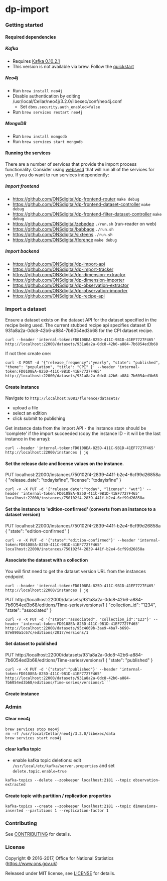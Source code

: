 dp-import
================

### Getting started

#### Required dependencies
 
##### Kafka

- Requires [Kafka 0.10.2.1](https://www.apache.org/dyn/closer.cgi?path=/kafka/0.10.2.1/kafka_2.11-0.10.2.1.tgz) 
- This version is not available via brew. Follow the [quickstart](https://kafka.apache.org/quickstart)

##### Neo4j

- Run ```brew install neo4j```
- Disable authentication by editing /usr/local/Cellar/neo4j/3.2.0/libexec/conf/neo4j.conf
  - Set ```dbms.security.auth_enabled=false```
- Run ```brew services restart neo4j```

##### MongoDB

* Run ```brew install mongodb```
* Run ```brew services start mongodb```

#### Running the services

There are a number of services that provide the import process functionality. Consider using [websysd](https://github.com/ONSdigital/dp/tree/master/websysd) 
that will run all of the services for you. If you do want to run services independently:

##### Import frontend
 - https://github.com/ONSdigital/dp-frontend-router `make debug`
 - https://github.com/ONSdigital/dp-frontend-dataset-controller `make debug`
 - https://github.com/ONSdigital/dp-frontend-filter-dataset-controller `make debug`
 - https://github.com/ONSdigital/zebedee `./run.sh` (run-reader on web)
 - https://github.com/ONSdigital/babbage `./run.sh`
 - https://github.com/ONSdigital/sixteens `./run.sh`
 - https://github.com/ONSdigital/florence `make debug`

##### Import backend

 - https://github.com/ONSdigital/dp-import-api
 - https://github.com/ONSdigital/dp-import-tracker
 - https://github.com/ONSdigital/dp-dimension-extractor
 - https://github.com/ONSdigital/dp-dimension-importer
 - https://github.com/ONSdigital/dp-observation-extractor
 - https://github.com/ONSdigital/dp-observation-importer
 - https://github.com/ONSdigital/dp-recipe-api

### Import a dataset


Ensure a dataset exists on the dataset API for the dataset specified in the recipe being used.
The current stubbed recipe api specifies dataset ID 931a8a2a-0dc8-42b6-a884-7b6054ed3b68 for the CPI dataset recipe.


```
curl --header 'internal-token:FD0108EA-825D-411C-9B1D-41EF7727F465' http://localhost:22000/datasets/931a8a2a-0dc8-42b6-a884-7b6054ed3b68
```

If not then create one:
```
curl -X POST -d '{"release_frequency":"yearly", "state": "published", "theme": "population", "title": "CPI" }' --header 'internal-token:FD0108EA-825D-411C-9B1D-41EF7727F465' http://localhost:22000/datasets/931a8a2a-0dc8-42b6-a884-7b6054ed3b68
```

#### Create instance

Navigate to `http://localhost:8081/florence/datasets/`
 - upload a file
 - select an edition
 - click submit to publishing

Get instance data from the import API - the instance state should be 'complete' if the import succeeded (copy the instance ID - it will be the last instance in the array):
```
curl --header 'internal-token:FD0108EA-825D-411C-9B1D-41EF7727F465' http://localhost:22000/instances | jq
```

#### Set the release date and license values on the instance.
PUT localhost:22000/instances/750102f4-2839-441f-b2e4-6cf99d26858a
{
	"release_date": "todayisfine",
	"license": "todayisfine"
}

```
curl -v -X PUT -d '{"release_date":"today", "license": "wut"}' --header 'internal-token:FD0108EA-825D-411C-9B1D-41EF7727F465' localhost:22000/instances/750102f4-2839-441f-b2e4-6cf99d26858a
```

#### Set the instance to 'edition-confirmed' (converts from an instance to a dataset version)
PUT localhost:22000/instances/750102f4-2839-441f-b2e4-6cf99d26858a
{
	"state": "edition-confirmed"
}

```
curl -v -X PUT -d '{"state":"edition-confirmed"}' --header 'internal-token:FD0108EA-825D-411C-9B1D-41EF7727F465' localhost:22000/instances/750102f4-2839-441f-b2e4-6cf99d26858a
```

#### Associate the dataset with a collection

You will first need to get the dataset version URL from the instances endpoint
```
curl --header 'internal-token:FD0108EA-825D-411C-9B1D-41EF7727F465' http://localhost:22000/instances | jq
```

PUT http://localhost:22000/datasets/931a8a2a-0dc8-42b6-a884-7b6054ed3b68/editions/Time-series/versions/1
{
	"collection_id": "1234",
	"state": "associated"
}

```
curl -v -X PUT -d '{"state":"associated", "collection_id":"123"}' --header 'internal-token:FD0108EA-825D-411C-9B1D-41EF7727F465' http://localhost:22000/datasets/95c4669b-3ae9-4ba7-b690-87e890a1c67c/editions/2017/versions/1
```

#### Set dataset to published

PUT http://localhost:22000/datasets/931a8a2a-0dc8-42b6-a884-7b6054ed3b68/editions/Time-series/versions/1
{
	"state": "published"
}

```
curl -v -X PUT -d '{"state":"published"}' --header 'internal-token:FD0108EA-825D-411C-9B1D-41EF7727F465' http://localhost:22000/datasets/931a8a2a-0dc8-42b6-a884-7b6054ed3b68/editions/Time-series/versions/1```
```

#### Create instance

### Admin

#### Clear neo4j
```
brew services stop neo4j
rm -rf /usr/local/Cellar/neo4j/3.2.0/libexec/data
brew services start neo4j
```

#### clear kafka topic
   - enable kafka topic deletions: edit `/usr/local/etc/kafka/server.properties` and set `delete.topic.enable=true`

```kafka-topics --delete --zookeeper localhost:2181 --topic observation-extracted```

#### Create topic with partition / replication properties

```kafka-topics --create --zookeeper localhost:2181 --topic dimensions-inserted --partitions 1 --replication-factor 1```

### Contributing

See [CONTRIBUTING](CONTRIBUTING.md) for details.

### License

Copyright © 2016-2017, Office for National Statistics (https://www.ons.gov.uk)

Released under MIT license, see [LICENSE](LICENSE.md) for details.
